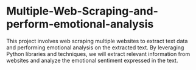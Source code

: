 # Multiple-Web-Scraping-and-perform-emotional-analysis
 This project involves web scraping multiple websites to extract text data and performing emotional analysis on the extracted text. By leveraging Python libraries and techniques, we will extract relevant information from websites and analyze the emotional sentiment expressed in the text. 

